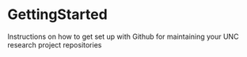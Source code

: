 GettingStarted
==============

Instructions on how to get set up with Github for maintaining your UNC research project repositories
